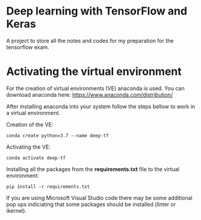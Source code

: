 # Deep learning with TensorFlow and Keras

A project to store all the notes and codes for my preparation for the tensorflow exam.

# Activating the virtual environment

For the creation of virtual environments (VE) anaconda is used. You can download anaconda here: 
https://www.anaconda.com/distribution/

After installing anaconda into your system follow the steps bellow to work in a virtual environment.

Creation of the VE:
```
conda create python=3.7 --name deep-tf
```

Activating the VE:
```
conda activate deep-tf
```

Installing all the packages from the **requirements.txt** file to the virtual environment:
```
pip install -r requirements.txt
```

If you are using Microsoft Visual Studio code there may be some additional pop ups indiciating that some packages should be installed (linter or ikernel). 